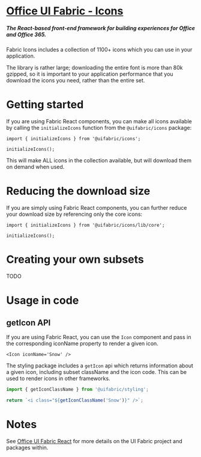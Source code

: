 # [Office UI Fabric - Icons](http://dev.office.com/fabric)

##### The React-based front-end framework for building experiences for Office and Office 365.

Fabric Icons includes a collection of 1100+ icons which you can use in your application.

The library is rather large; downloading the entire font is more than 80k gzipped, so it is important to your application performance that you download the icons you need, rather than the entire set.

# Getting started

If you are using Fabric React components, you can make all icons available by calling the `initializeIcons` function from the `@uifabric/icons` package:

```tsx
import { initializeIcons } from '@uifabric/icons';

initializeIcons();
```

This will make ALL icons in the collection available, but will download them on demand when used.

# Reducing the download size

If you are simply using Fabric React components, you can further reduce your download size by referencing only the core icons:

```tsx
import { initializeIcons } from '@uifabric/icons/lib/core';

initializeIcons();
```

# Creating your own subsets

TODO

# Usage in code

## getIcon API

If you are using Fabric React, you can use the `Icon` component and pass in the corresponding iconName property to render a given icon.

```tsx
<Icon iconName='Snow' />
```

The styling package includes a `getIcon` api which returns information about a given icon, including subset className and the icon code. This can be used to render icons in other frameworks.

```ts
import { getIconClassName } from '@uifabric/styling';

return `<i class="${getIconClassName('Snow')}" />`;
```

# Notes

See [Office UI Fabric React](http://github.com/OfficeDev/office-ui-fabric-react) for more details on the UI Fabric project and packages within.
